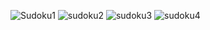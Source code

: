 ![Sudoku1](https://github.com/raunakmukherjee123/Sudoku/assets/153613701/18a1b5d8-e8a0-48c7-aa99-7a3e4e558ca9)
![sudoku2](https://github.com/raunakmukherjee123/Sudoku/assets/153613701/5b00ef6c-b126-4f24-8440-4ece673e89af)
![sudoku3](https://github.com/raunakmukherjee123/Sudoku/assets/153613701/e5dd03d0-8226-4448-844e-745ec675b7b4)
![sudoku4](https://github.com/raunakmukherjee123/Sudoku/assets/153613701/ff4d62bb-f2cc-46b3-85bd-928017f1ccec)


